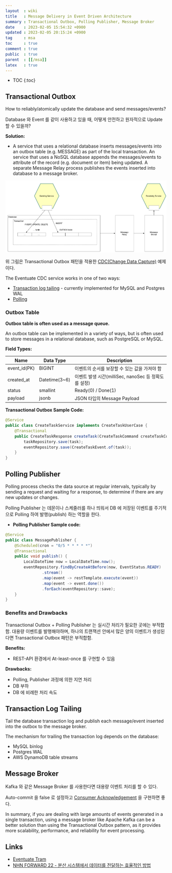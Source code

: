 ```yaml
---
layout  : wiki
title   : Message Delivery in Event Driven Architecture
summary : Transactional Outbox, Polling Publisher, Message Broker
date    : 2023-02-05 15:54:32 +0900
updated : 2023-02-05 20:15:24 +0900
tag     : msa
toc     : true
comment : true
public  : true
parent  : [[/msa]]
latex   : true
---
```

* TOC
{:toc}

## Transactional Outbox

How to reliably/atomically update the database and send messages/events?

Database 와 Event 를 같이 사용하고 있을 때, 어떻게 안전하고 원자적으로 Update 할 수 있을까?

__Solution:__
- A service that uses a relational database inserts messages/events into an outbox table (e.g. MESSAGE) as part of the local transaction. An service that uses a NoSQL database appends the messages/events to attribute of the record (e.g. document or item) being updated. A separate Message Relay process publishes the events inserted into database to a message broker.

![](/resource/wiki/msa-outbox/outbox.png)

위 그림은 Transactional Outbox 패턴을 적용한 [CDC(Change Data Capture)](https://baekjungho.github.io/wiki/msa/msa-stream-processing/#change-data-capture) 예제이다.

The Eventuate CDC service works in one of two ways:
- [Transaction log tailing](https://microservices.io/patterns/data/transactional-outbox.html) - currently implemented for MySQL and Postgres WAL
- [Polling](https://microservices.io/patterns/data/polling-publisher.html)

### Outbox Table

__Outbox table is often used as a message queue.__

An outbox table can be implemented in a variety of ways, but is often used to store messages in a relational database, such as PostgreSQL or MySQL.

__Field Types:__

| Name         | Data Type  | Description                            |
|--------------|------------|----------------------------------------|
| event_id(PK) | BIGINT | 이벤트의 순서를 보장할 수 있는 값을 가져야 함             |
| created_at   | Datetime(3~6) | 이벤트 발생 시간(milliSec, nanoSec 등 정확도를 설정) |
| status       | smallint | Ready(0) / Done(1)                     |
| payload      | jsonb | JSON 타입의 Message Payload               |


__Transactional Outbox Sample Code:__

```java
@Service
public class CreateTaskService implements CreateTaskUserCase {
    @Transactional
    public CreateTaskResponse createTask(CreateTaskCommand createTaskCommand) {
        taskRepository.save(task);
        eventRepository.save(CreateTaskEvent.of(task));
    }
}
```

## Polling Publisher

Polling process checks the data source at regular intervals, typically by sending a request and waiting for a response, to determine if there are any new updates or changes.

Polling Publisher 는 데몬이나 스케줄러를 하나 띄워서 DB 에 저장된 이벤트를 주기적으로 Polling 하여 발행(publish) 하는 역할을 한다.

- __Polling Publisher Sample code:__

```java
@Service
public class MessagePublisher {
    @Scheduled(cron = "0/5 * * * * *")
    @Transactional
    public void publish() {
        LocalDateTime now = LocalDateTime.now();
        eventRepository.findByCreateAtBefore(now, EventStatus.READY)
                .stream()
                .map(event -> restTemplate.execute(event))
                .map(event -> event.done())
                .forEach(eventRepository::save);
    }
}
```

### Benefits and Drawbacks

Transactional Outbox + Polling Publisher 는 실시간 처리가 필요한 곳에는 부적합함. 대용량 이벤트를 발행해야하며, 하나의 트랜잭션 안에서 많은 양의 이벤트가 생성된다면 Transactional Outbox 패턴은 부적합함. 

__Benefits:__
- REST-API 환경에서 At-least-once 를 구현할 수 있음

__Drawbacks:__
- Polling, Publisher 과정에 의한 지연 처리
- DB 부하
- DB 에 비례한 처리 속도

## Transaction Log Tailing

Tail the database transaction log and publish each message/event inserted into the outbox to the message broker.

The mechanism for trailing the transaction log depends on the database:
- MySQL binlog
- Postgres WAL
- AWS DynamoDB table streams

## Message Broker

Kafka 와 같은 Message Broker 를 사용한다면 대용량 이벤트 처리를 할 수 있다.

Auto-commit 을 false 로 설정하고 [Consumer Acknowledgement](https://baekjungho.github.io/wiki/kafka/kafak-acknowledgement/) 을 구현하면 좋다.

In summary, if you are dealing with large amounts of events generated in a single transaction, using a message broker like Apache Kafka can be a better solution than using the Transactional Outbox pattern, as it provides more scalability, performance, and reliability for event processing.

## Links

- [Eventuate Tram](https://github.com/eventuate-tram/eventuate-tram-core)
- [NHN FORWARD 22 - 분산 시스템에서 데이터를 전달하는 효율적인 방법](https://www.youtube.com/watch?v=uk5fRLUsBfk)